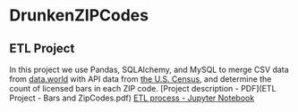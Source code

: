 # DrunkenZIPCodes
## ETL Project

In this project we use Pandas, SQLAlchemy, and MySQL to merge CSV data from [data.world](https://data.world/dcopendata/liquor-licenses) with API data from [the U.S. Census](https://github.com/CommerceDataService/census-wrapper), and determine the count of licensed bars in each ZIP code.
[Project description - PDF](ETL Project - Bars and ZipCodes.pdf)
[ETL process - Jupyter Notebook](https://github.com/brickleq/DrunkenZIPCodes/blob/master/DrunkenBars%20and%20ZipCodes%20ETL%20Project%202019.ipynb)
